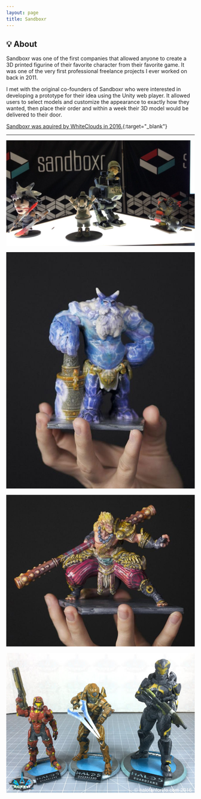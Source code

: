 ```yaml
---
layout: page
title: Sandboxr
---
```


## 💡 About

Sandboxr was one of the first companies that allowed anyone to create a 3D printed figurine of their favorite character from their favorite game. It was one of the very first professional freelance projects I ever worked on back in 2011.

I met with the original co-founders of Sandboxr who were interested in developing a prototype for their idea using the Unity web player. It allowed users to select models and customize the appearance to exactly how they wanted, then place their order and within a week their 3D model would be delivered to their door.

[Sandboxr was aquired by WhiteClouds in 2016.](https://3dprintingindustry.com/news/whiteclouds-announces-acquisition-sandboxr-90680/){:target="\_blank"}

---

[![Sandboxr1](/assets/img/portfolio/Sandboxr/1.jpg)](/assets/img/portfolio/Sandboxr/1.jpg)

[![Sandboxr2](/assets/img/portfolio/Sandboxr/2.jpg)](/assets/img/portfolio/Sandboxr/2.jpg)

[![Sandboxr3](/assets/img/portfolio/Sandboxr/3.jpg)](/assets/img/portfolio/Sandboxr/3.jpg)

[![Sandboxr4](/assets/img/portfolio/Sandboxr/4.jpg)](/assets/img/portfolio/Sandboxr/4.jpg)
